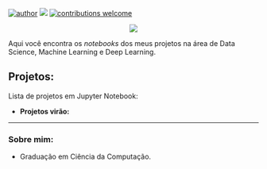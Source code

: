 [![author](https://img.shields.io/badge/author-rogeriothur-red.svg)](https://www.linkedin.com/in/arthur-rogerio-ds/) [![](https://img.shields.io/badge/python-3.7+-blue.svg)](https://www.python.org/downloads/release/python-365/) [![contributions welcome](https://img.shields.io/badge/contributions-welcome-brightgreen.svg?style=flat)](https://github.com/carlosfab/data_science/issues)

<p align="center">
  <img src="/img/github_cover.png" >
</p>

Aqui você encontra os *notebooks* dos meus projetos na área de Data Science, Machine Learning e Deep Learning.

## Projetos:
Lista de projetos em Jupyter Notebook:

* **Projetos virão:** 


---

### Sobre mim:

* Graduação em Ciência da Computação.

